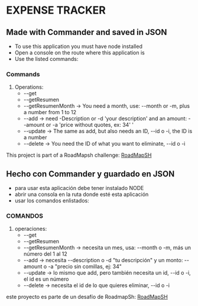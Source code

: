 # EXPENSE TRACKER

## Made with Commander and saved in JSON

- To use this application you must have node installed
- Open a console on the route where this application is
- Use the listed commands:

### Commands

1) Operations:
    - --get 
    - --getResumen
    - --getResumenMonth -> You need a month, use: --month or -m, plus a number from 1 to 12
    - --add -> need -Description or -d 'your description' and an amount: --amount or -a 'price without quotes, ex: 34' '
    - --update -> The same as add, but also needs an ID, --id o -i, the ID is a number
    - --delete -> You need the ID of what you want to eliminate, --id o -i

This project is part of a RoadMapsh challenge: [RoadMapSH](https://roadmap.sh/projects/expense-tracker)




## Hecho con Commander y guardado en JSON

- para usar esta aplicación debe tener instalado NODE
- abrir una consola en la ruta donde esté esta aplicación
- usar los comandos enlistados:

### COMANDOS

1) operaciones:
    - --get 
    - --getResumen
    - --getResumenMonth -> necesita un mes, usa: --month o -m, más un número del 1 al 12
    - --add -> necesita --description o -d "tu descripción" y un monto: --amount o -a "precio sin comillas, ej: 34"
    - --update -> lo mismo que add, pero también necesita un id, --id o -i, el id es un número
    - --delete -> necesita el id de lo que quieres eliminar, --id o -i

este proyecto es parte de un desafío de RoadmapSh: [RoadMapSH](https://roadmap.sh/projects/expense-tracker)